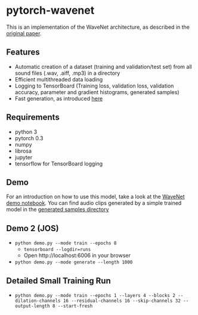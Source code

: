 # pytorch-wavenet
This is an implementation of the WaveNet architecture, as described in the [original paper](https://arxiv.org/abs/1609.03499).

## Features
- Automatic creation of a dataset (training and validation/test set) from all sound files (.wav, .aiff, .mp3) in a directory
- Efficient multithreaded data loading
- Logging to TensorBoard (Training loss, validation loss, validation accuracy, parameter and gradient histograms, generated samples)
- Fast generation, as introduced [here](https://arxiv.org/abs/1611.09482)

## Requirements
- python 3
- pytorch 0.3
- numpy
- librosa
- jupyter
- tensorflow for TensorBoard logging

## Demo
For an introduction on how to use this model, take a look at the [WaveNet demo notebook](https://github.com/vincentherrmann/pytorch-wavenet/blob/master/WaveNet_demo.ipynb). 
You can find audio clips generated by a simple trained model in the [generated samples directory](https://github.com/vincentherrmann/pytorch-wavenet/tree/master/generated_samples)

## Demo 2 (JOS)
* `python demo.py --mode train --epochs 8`
  - `tensorboard --logdir=runs`
  - Open http://localhost:6006 in your browser
* `python demo.py --mode generate --length 1000`

## Detailed Small Training Run
* `python demo.py --mode train --epochs 1 --layers 4 --blocks 2 --dilation-channels 16 --residual-channels 16 --skip-channels 32 --output-length 8 --start-fresh`
